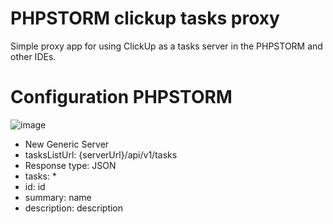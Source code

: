 # PHPSTORM clickup tasks proxy
Simple proxy app for using ClickUp as a tasks server in the PHPSTORM and other IDEs.

# Configuration PHPSTORM
![image](https://user-images.githubusercontent.com/5132976/155839213-6d3e5a55-cc7b-4f2d-af8a-5c460b658d68.png)

- New Generic Server 
- tasksListUrl: {serverUrl}/api/v1/tasks
- Response type: JSON
- tasks: *
- id: id
- summary: name
- description: description
